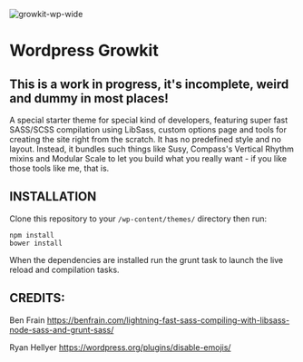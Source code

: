 ![growkit-wp-wide](https://cloud.githubusercontent.com/assets/2257328/17450845/ee65e980-5b62-11e6-9a14-836d64da1495.png)

# Wordpress Growkit

This is a work in progress, it's incomplete, weird and dummy in most places!
---

A special starter theme for special kind of developers, featuring super fast SASS/SCSS compilation using LibSass, custom options page and tools for creating the site right from the scratch. It has no predefined style and no layout. Instead, it bundles such things like Susy, Compass's Vertical Rhythm mixins and Modular Scale to let you build what you really want - if you like those tools like me, that is. 

INSTALLATION
---

Clone this repository to your `/wp-content/themes/` directory then run:

~~~~
npm install
bower install
~~~~

When the dependencies are installed run the grunt task to launch the live reload and compilation tasks.

CREDITS:
---

Ben Frain
https://benfrain.com/lightning-fast-sass-compiling-with-libsass-node-sass-and-grunt-sass/

Ryan Hellyer
https://wordpress.org/plugins/disable-emojis/